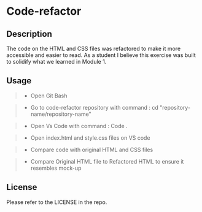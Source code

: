 # Code-refactor

## Description

The code on the HTML and CSS files was refactored to make it more accessible and easier to read. As a student I believe this exercise was built to solidify what we learned in Module 1.

## Usage

> * Open Git Bash

> * Go to code-refactor repository with command : cd "repository-name/repository-name"

> * Open Vs Code with command : Code .

> * Open index.html and style.css files on VS code

> * Compare code with original HTML and CSS files

> * Compare Original HTML file to Refactored HTML to ensure it resembles mock-up

## License

Please refer to the LICENSE in the repo.